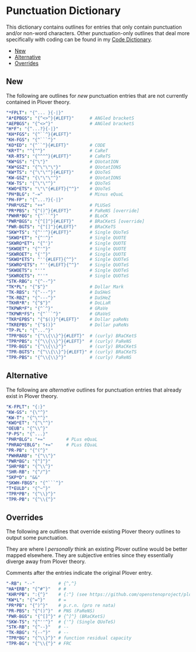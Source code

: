# Punctuation Dictionary

This dictionary contains outlines for entries that only contain punctuation
and/or non-word characters. Other punctuation-only outlines that deal more
specifically with coding can be found in my [Code Dictionary][].

<!-- vim-markdown-toc GFM -->

* [New](#new)
* [Alternative](#alternative)
* [Overrides](#overrides)

<!-- vim-markdown-toc -->

## New

The following are outlines for _new_ punctuation entries that are not currently
contained in Plover theory.

```yaml
"*FPLT": "{^... }{-|}"
"A*EPBGS": "{^<>^}{#LEFT}"      # ANGled bracketS
"AEPBGS": "{^<>^}"              # ANGled bracketS
"H*F": "{^...?}{-|}"
"KH*FGS": "{^``^}{#LEFT}"
"KH-FGS": "{^```^}"
"KO*ED": "{^``^}{#LEFT}"        # CODE
"KR*T": "^{^^}"                 # CaReT
"KR-RTS": "{^^^^}{#LEFT}"       # CaReTS
"KW*GS": "{^\"}"                # QUotatION
"KW*GSZ": "{^\"\"\"}"           # QUotatIONS
"KW*TS": "{^\"\"^}{#LEFT}"      # QUoTeS
"KW-GSZ": "{\"\"\"^}"           # QUotatIONS
"KW-TS": "{^\"\"^}"             # QUoTeS
"KWO*ETS": "\"\"{#LEFT}{^^}"    # QUoTeS
"PH*BLG": "-="                  # Minus eQuaL
"PH-FP": "{^...?}{-|}"
"PHR*USZ": "++"                 # PLUSeS
"PR*PBS": "{^()^}{#LEFT}"       # PaReNS [override]
"PWHR*BG": "{^```^}"            # BLoCK
"PWR*BGS": "{^[]^}{#LEFT}"      # BRaCKetS [override]
"PWR-BGTS": "{^[]^}{#LEFT}"     # BRaCKeTS
"SKW*TS": "{^''^}{#LEFT}"       # Single QUoTeS
"SKWO*ET": "{^'^}"              # Single QUOTE
"SKWRO*ET": "{^'}"              # Single QUOTE
"SKWOET": "{^'^}"               # Single QUOTE
"SKWROET": "{'^}"               # Single QUOTE
"SKWO*ETS": "''{#LEFT}{^^}"     # Single QUOTeS
"SKWRO*ETS": "''{#LEFT}{^^}"    # Single QUOTeS
"SKWOETS": "''"                 # Single QUOTeS
"SKWROETS": "''"                # Single QUOTeS
"STK-RBG": "{^--^}"
"TK*PL": "{^$^}"                # Dollar Mark
"TK-RBS": "{^---^}"             # DaSHeS
"TK-RBZ": "{^---^}"             # DaSHeZ
"TKHR*R": "{^$^}"               # DoLLaR
"TKPWR*F": "{^`^}"              # GRaVe
"TKPWR*FS": "{^```^}"           # GRaVeS
"TKR*EPBS": "{^$()}^{#LEFT}"    # Dollar paReNs
"TKREPBS": "{^$()}"             # Dollar paReNs
"TP-PL": "{^...^}"
"TPR*BGS": "{^\\{\\}^}{#LEFT}"  # (curly) BRaCKetS
"TPR*PBS": "{^\\{\\}^}{#LEFT}"  # (curly) PaReNS
"TPR-BGS": "{^\\{\\}^}"         # (curly) BRaCKetS
"TPR-BGTS": "{^\\{\\}^}{#LEFT}" # (curly) BRaCKeTS
"TPR-PBS": "{^\\{\\}^}"         # (curly) PaReNS
```

## Alternative

The following are _alternative_ outlines for punctuation entries that already
exist in Plover theory.

```yaml
"K-FPLT": "{:}"
"KW-GS": "{\"^}"
"KW-T": "{^\"^}"
"KWO*ET": "{^\"^}"
"OEUB": "{^\\^}"
"P-PS": "{^...}"
"PHR*BLG": "+="        # PLus eQuaL
"PHRAO*EBLG": "+="     # PLus EQuaL
"PR-PB": "{^(^}"
"PWHRARB": "{^\\^}"
"PWR*BG": "{^]^}"
"SHR*RB": "{^\\^}"
"SHR-RB": "{^/^}"
"SKP*D": "&&"
"SKWH-FBGS": "{^```^}"
"T*EULD": "{^~^}"
"TPR*PB": "{^\\}^}"
"TPR-PB": "{^\\{^}"
```

## Overrides

The following are outlines that override existing Plover theory outlines to
output some punctuation.

They are where I _personally_ think an existing Plover outline would be better
mapped elsewhere. They are subjective entries since they essentially diverge
away from Plover theory.

Comments after the entries indicate the original Plover entry.

```yaml
"-RB": "--"         # {^,^}
"HA*ERB": "{^#^}"   # #
"KHR*PB": ":{^}"    # {:^} (see https://github.com/openstenoproject/plover/issues/1407)
"KW*L": "{^=^}"     # =
"PR*PB": "{^)^}"    # p.r.n. (pro re nata)
"PR-PBS": "{^()^}"  # PNS (PaReNS)
"PWR-BGS": "{^[]^}" # {^]^} (BRaCKetS)
"SKW-TS": "{^''^}"  # {'^} (Single QUoTeS)
"STK-RB": "{^--}"   # --
"TK-RBG": "{--^}"   # --
"TPR*BG": "{^\\}^}" # function residual capacity
"TPR-BG": "{^\\{^}" # FRC
```

[Code Dictionary]: ./code.md
